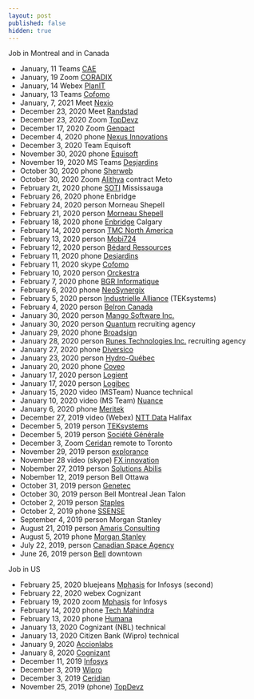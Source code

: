 ```yaml
---
layout: post
published: false
hidden: true
---
```


Job in Montreal and in Canada

* January, 11 Teams [CAE](https://www.cae.com/)
* January, 19 Zoom [CORADIX](https://coradix.com/)
* January, 14 Webex [PlanIT](https://planitcanada.ca/)
* January, 13 Teams [Cofomo](https://www.cofomo.com/)
* January, 7, 2021 Meet [Nexio](https://www.nexio.com/)
* December 23, 2020 Meet [Randstad](https://www.randstad.ca/)
* December 23, 2020 Zoom [TopDevz](https://www.topdevz.com/)
* December 17, 2020 Zoom [Genpact](https://www.genpact.com/)
* December 4, 2020 phone [Nexus Innovations](https://nexusinno.com/)
* December 3, 2020 Team Equisoft
* November 30, 2020 phone [Equisoft](https://www.equisoft.com/)
* November 19, 2020 MS Teams [Desjardins](https://www.desjardins.com/)
* October 30, 2020 phone [Sherweb](https://www.sherweb.com/)
* October 30, 2020 Zoom [Alithya](https://www.alithya.com/) contract Meto
* February 2t, 2020 phone [SOTI](https://www.soti.net/) Mississauga
* February 26, 2020 phone Enbridge
* February 24, 2020 person Morneau Shepell
* February 21, 2020 person [Morneau Shepell](https://www.morneaushepell.com/)
* February 18, 2020 phone [Enbridge](https://www.enbridge.com/) Calgary
* February 14, 2020 person [TMC North America](https://tmc-employeneurship.com/)
* February 13, 2020 person [Mobi724](http://www.mobi724.com/)
* February 12, 2020 person [Bédard Ressources](https://www.bedardressources.com/)
* February 11, 2020 phone [Desjardins](https://www.desjardins.com/)
* February 11, 2020 skype [Cofomo](https://www.cofomo.com/)
* February 10, 2020 person [Orckestra](https://www.orckestra.com/)
* February 7, 2020 phone [BGR Informatique](https://www.bgrinformatique.com/)
* February 6, 2020 phone [NeoSynergix](https://neosynergix.com/)
* February 5, 2020 person [Industrielle Alliance](https://ia.ca/) (TEKsystems)
* February 4, 2020 person [Belron Canada](https://www.belroncanada.com/)
* January 30, 2020 person [Mango Software Inc.](https://www.mango.co/)
* January 30, 2020 person [Quantum](https://www.quantum.ca/) recruiting agency
* January 29, 2020 phone [Broadsign](https://broadsign.com/)
* January 28, 2020 person [Runes Technologies Inc.](http://runestech.com/) recruiting agency
* January 27, 2020 phone [Diversico](http://www.diversico.ca/)
* January 23, 2020 person [Hydro-Québec](http://www.hydroquebec.com/)
* January 20, 2020 phone [Coveo](https://www.coveo.com/)
* January 17, 2020 person [Logient](https://www.logient.com/)
* January 17, 2020 person [Logibec](https://www.logibec.com/)
* January 15, 2020 video (MSTeam) Nuance technical
* January 10, 2020 video (MS Team) [Nuance](https://www.nuance.com/)
* January 6, 2020 phone [Meritek](https://meritek.ca/)
* December 27, 2019 video (Webex) [NTT Data](https://us.nttdata.com/en/) Halifax
* December 5, 2019 person [TEKsystems](https://www.teksystems.com/)
* December 5, 2019 person [Société Générale](https://www.societegenerale.com/)
* December 3, Zoom [Ceridan](https://www.ceridian.com/) remote to Toronto
* November 29, 2019 person [explorance](https://explorance.com/) 
* November 28 video (skype) [FX innovation](https://www.fxinnovation.com/)
* Nobember 27, 2019 person [Solutions Abilis](https://www.abilis-solutions.com/)
* Nobember 12, 2019 person Bell Ottawa 
* October 31, 2019 person [Genetec](https://www.genetec.com/)
* October 30, 2019 person Bell Montreal Jean Talon
* October 2, 2019 person [Staples](https://www.staples.ca/)
* October 2, 2019 phone [SSENSE](https://www.ssense.com/)
* September 4, 2019 person Morgan Stanley
* August 21, 2019 person [Amaris Consulting](https://www.amaris.com/)
* August 5, 2019 phone [Morgan Stanley](https://www.morganstanley.com/)
* July 22, 2019, person [Canadian Space Agency](https://www.asc-csa.gc.ca/)
* June 26, 2019 person [Bell](https://www.bell.ca/) downtown 

Job in US

* February 25, 2020 bluejeans [Mphasis](https://www.mphasis.com/) for Infosys (second)
* February 22, 2020 webex Cognizant
* February 19, 2020 zoom [Mphasis](https://www.mphasis.com/) for Infosys
* February 14, 2020 phone [Tech Mahindra](https://www.techmahindra.com/)
* February 13, 2020 phone [Humana](https://www.humana.com/)
* January 13, 2020 Cognizant (NBL) technical
* January 13, 2020 Citizen Bank (Wipro) technical
* January 9, 2020 [Accionlabs](https://www.accionlabs.com/)
* January 8, 2020 [Cognizant](https://www.cognizant.com/)
* December 11, 2019 [Infosys](https://www.infosys.com/)
* December 3, 2019 [Wipro](https://www.wipro.com/)
* December 3, 2019 [Ceridian](https://www.ceridian.com/)
* November 25, 2019 (phone) [TopDevz](https://www.topdevz.com/)
